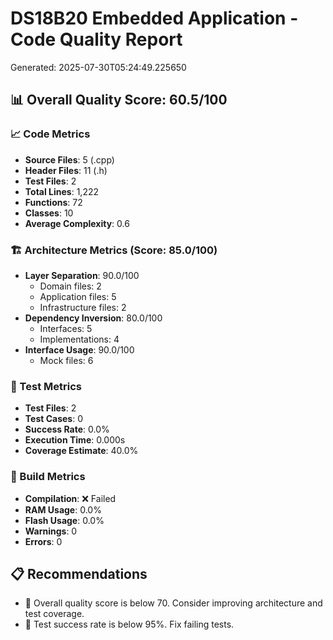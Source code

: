 
# DS18B20 Embedded Application - Code Quality Report
Generated: 2025-07-30T05:24:49.225650

## 📊 Overall Quality Score: 60.5/100

### 📈 Code Metrics
- **Source Files**: 5 (.cpp)
- **Header Files**: 11 (.h)
- **Test Files**: 2
- **Total Lines**: 1,222
- **Functions**: 72
- **Classes**: 10
- **Average Complexity**: 0.6

### 🏗️ Architecture Metrics (Score: 85.0/100)
- **Layer Separation**: 90.0/100
  - Domain files: 2
  - Application files: 5
  - Infrastructure files: 2
- **Dependency Inversion**: 80.0/100
  - Interfaces: 5
  - Implementations: 4
- **Interface Usage**: 90.0/100
  - Mock files: 6

### 🧪 Test Metrics
- **Test Files**: 2
- **Test Cases**: 0
- **Success Rate**: 0.0%
- **Execution Time**: 0.000s
- **Coverage Estimate**: 40.0%

### 🔨 Build Metrics
- **Compilation**: ❌ Failed
- **RAM Usage**: 0.0%
- **Flash Usage**: 0.0%
- **Warnings**: 0
- **Errors**: 0

## 📋 Recommendations

- 🚨 Overall quality score is below 70. Consider improving architecture and test coverage.
- 🧪 Test success rate is below 95%. Fix failing tests.
